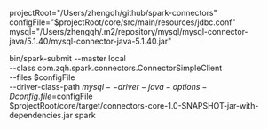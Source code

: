 projectRoot="/Users/zhengqh/github/spark-connectors"
configFile="$projectRoot/core/src/main/resources/jdbc.conf"
mysql="/Users/zhengqh/.m2/repository/mysql/mysql-connector-java/5.1.40/mysql-connector-java-5.1.40.jar"

bin/spark-submit --master local \
--class com.zqh.spark.connectors.ConnectorSimpleClient \
--files $configFile \
--driver-class-path $mysql --driver-java-options -Dconfig.file=$configFile \
$projectRoot/core/target/connectors-core-1.0-SNAPSHOT-jar-with-dependencies.jar spark